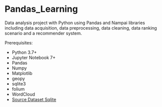 # Pandas_Learning
Data analysis project with Python using Pandas and Nampai libraries including data acquisition, data preprocessing, data cleaning, data ranking scenario and a recommender system.

Prerequisites:
- Python 3.7+
- Jupyter Notebook 7+
- Pandas
- Numpy
- Matplotlib
- geopy
- sqlite3
- folium
- WordCloud
- [Source Dataset Sqlite](https://drive.google.com/file/d/1WOe0LGLNcIRn7e9ZcgQbqif0bSclqBPc/view?usp=drive_link)
  
  
